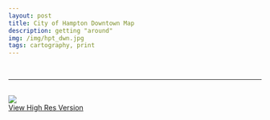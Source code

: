 ```yaml
---
layout: post
title: City of Hampton Downtown Map
description: getting "around"
img: /img/hpt_dwn.jpg
tags: cartography, print
---
```

<br/>
<hr>

<br/>
<div class="img_row">
	<img class="col three" src="{{ site.baseurl }}/img/hpt_dwn.jpg"/>
</div>
<div class="col three caption">
    <a href="{{ site.baseurl l}}/img/hpt_dwn.jpg" target="_blank">View High Res Version</a>
</div>
